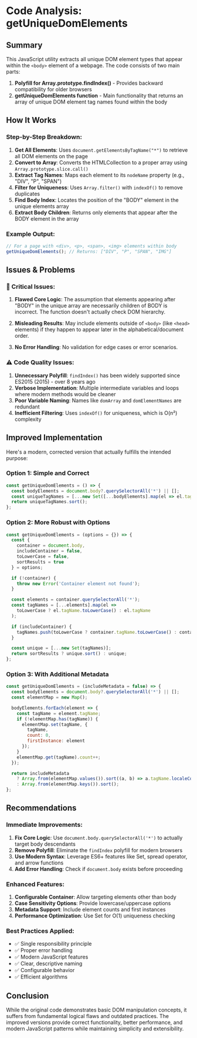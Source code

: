 # Code Analysis: getUniqueDomElements

## Summary

This JavaScript utility extracts all unique DOM element types that appear within the `<body>` element of a webpage. The code consists of two main parts:

1. **Polyfill for Array.prototype.findIndex()** - Provides backward compatibility for older browsers
2. **getUniqueDomElements function** - Main functionality that returns an array of unique DOM element tag names found within the body

## How It Works

### Step-by-Step Breakdown:

1. **Get All Elements**: Uses `document.getElementsByTagName("*")` to retrieve all DOM elements on the page
2. **Convert to Array**: Converts the HTMLCollection to a proper array using `Array.prototype.slice.call()`
3. **Extract Tag Names**: Maps each element to its `nodeName` property (e.g., "DIV", "P", "SPAN")
4. **Filter for Uniqueness**: Uses `Array.filter()` with `indexOf()` to remove duplicates
5. **Find Body Index**: Locates the position of the "BODY" element in the unique elements array
6. **Extract Body Children**: Returns only elements that appear after the BODY element in the array

### Example Output:
```javascript
// For a page with <div>, <p>, <span>, <img> elements within body
getUniqueDomElements(); // Returns: ["DIV", "P", "SPAN", "IMG"]
```

## Issues & Problems

### 🚨 Critical Issues:

1. **Flawed Core Logic**: The assumption that elements appearing after "BODY" in the unique array are necessarily children of BODY is incorrect. The function doesn't actually check DOM hierarchy.

2. **Misleading Results**: May include elements outside of `<body>` (like `<head>` elements) if they happen to appear later in the alphabetical/document order.

3. **No Error Handling**: No validation for edge cases or error scenarios.

### ⚠️ Code Quality Issues:

1. **Unnecessary Polyfill**: `findIndex()` has been widely supported since ES2015 (2015) - over 8 years ago
2. **Verbose Implementation**: Multiple intermediate variables and loops where modern methods would be cleaner
3. **Poor Variable Naming**: Names like `domArray` and `domElementNames` are redundant
4. **Inefficient Filtering**: Uses `indexOf()` for uniqueness, which is O(n²) complexity

## Improved Implementation

Here's a modern, corrected version that actually fulfills the intended purpose:

### Option 1: Simple and Correct
```javascript
const getUniqueDomElements = () => {
  const bodyElements = document.body?.querySelectorAll('*') || [];
  const uniqueTagNames = [...new Set([...bodyElements].map(el => el.tagName))];
  return uniqueTagNames.sort();
};
```

### Option 2: More Robust with Options
```javascript
const getUniqueDomElements = (options = {}) => {
  const {
    container = document.body,
    includeContainer = false,
    toLowerCase = false,
    sortResults = true
  } = options;

  if (!container) {
    throw new Error('Container element not found');
  }

  const elements = container.querySelectorAll('*');
  const tagNames = [...elements].map(el => 
    toLowerCase ? el.tagName.toLowerCase() : el.tagName
  );

  if (includeContainer) {
    tagNames.push(toLowerCase ? container.tagName.toLowerCase() : container.tagName);
  }

  const unique = [...new Set(tagNames)];
  return sortResults ? unique.sort() : unique;
};
```

### Option 3: With Additional Metadata
```javascript
const getUniqueDomElements = (includeMetadata = false) => {
  const bodyElements = document.body?.querySelectorAll('*') || [];
  const elementMap = new Map();

  bodyElements.forEach(element => {
    const tagName = element.tagName;
    if (!elementMap.has(tagName)) {
      elementMap.set(tagName, {
        tagName,
        count: 0,
        firstInstance: element
      });
    }
    elementMap.get(tagName).count++;
  });

  return includeMetadata 
    ? Array.from(elementMap.values()).sort((a, b) => a.tagName.localeCompare(b.tagName))
    : Array.from(elementMap.keys()).sort();
};
```

## Recommendations

### Immediate Improvements:
1. **Fix Core Logic**: Use `document.body.querySelectorAll('*')` to actually target body descendants
2. **Remove Polyfill**: Eliminate the `findIndex` polyfill for modern browsers
3. **Use Modern Syntax**: Leverage ES6+ features like Set, spread operator, and arrow functions
4. **Add Error Handling**: Check if `document.body` exists before proceeding

### Enhanced Features:
1. **Configurable Container**: Allow targeting elements other than body
2. **Case Sensitivity Options**: Provide lowercase/uppercase options
3. **Metadata Support**: Include element counts and first instances
4. **Performance Optimization**: Use Set for O(1) uniqueness checking

### Best Practices Applied:
- ✅ Single responsibility principle
- ✅ Proper error handling
- ✅ Modern JavaScript features
- ✅ Clear, descriptive naming
- ✅ Configurable behavior
- ✅ Efficient algorithms

## Conclusion

While the original code demonstrates basic DOM manipulation concepts, it suffers from fundamental logical flaws and outdated practices. The improved versions provide correct functionality, better performance, and modern JavaScript patterns while maintaining simplicity and extensibility.
